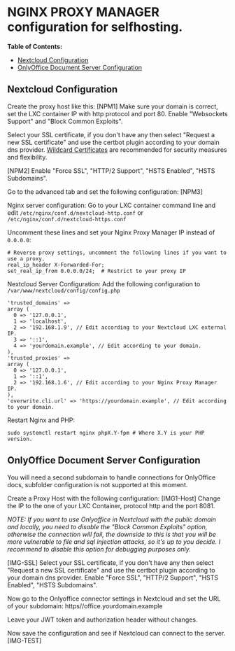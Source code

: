 # NGINX PROXY MANAGER configuration for selfhosting.
**Table of Contents:**
 + [Nextcloud Configuration](#nextcloud-configuration)
 + [OnlyOffice Document Server Configuration](#onlyoffice-document-server-configuration)
## Nextcloud Configuration

Create the proxy host like this:
[NPM1]
Make sure your domain is correct, set the LXC container IP with http protocol and port 80.
Enable "Websockets Support" and "Block Common Exploits".

Select your SSL certificate, if you don't have any then select "Request a new SSL certificate" and use the certbot plugin according to your domain dns provider.
[Wildcard Certificates](https://www.ssl.com/article/what-is-a-wildcard-ssl-certificate/) are recommended for security measures and flexibility.

[NPM2]
Enable "Force SSL", "HTTP/2 Support", "HSTS Enabled", "HSTS Subdomains".

Go to the advanced tab and set the following configuration:
[NPM3]

Nginx server configuration:
Go to your LXC container command line and edit `/etc/nginx/conf.d/nextcloud-http.conf` or `/etc/nginx/conf.d/nextcloud-https.conf`

Uncomment these lines and set your Nginx Proxy Manager IP instead of `0.0.0.0`:

    # Reverse proxy settings, uncomment the following lines if you want to use a proxy.
    real_ip_header X-Forwarded-For;
    set_real_ip_from 0.0.0.0/24;  # Restrict to your proxy IP

Nextcloud Server Configuration:
Add the following configuration to `/var/www/nextcloud/config/config.php`

    'trusted_domains' =>
    array (
      0 => '127.0.0.1',
      1 => 'localhost',
      2 => '192.168.1.9', // Edit according to your Nextcloud LXC external IP.
      3 => '::1',
      4 => 'yourdomain.example', // Edit according to your domain.
    ),
    'trusted_proxies' =>
    array (
      0 => '127.0.0.1',
      1 => '::1',
      2 => '192.168.1.6', // Edit according to your Nginx Proxy Manager IP.
    ),
    'overwrite.cli.url' => 'https://yourdomain.example', // Edit according to your domain.

Restart Nginx and PHP:

    sudo systemctl restart nginx phpX.Y-fpm # Where X.Y is your PHP version.


## OnlyOffice Document Server Configuration

You will need a second subdomain to handle connections for OnlyOffice docs, subfolder configuration is not supported at this moment.

Create a Proxy Host with the following configuration:
[IMG1-Host]
Change the IP to the one of your LXC Container, protocol http and the port 8081.

*NOTE: If you want to use Onlyoffice in Nextcloud with the public domain and locally, you need to disable the "Block Common Exploits" option, otherwise the connection will fail, the downside to this is that you will be more vulnerable to file and sql injection attacks, so it's up to you decide. I recommend to disable this option for debugging purposes only.*

[IMG-SSL]
Select your SSL certificate, if you don't have any then select "Request a new SSL certificate" and use the certbot plugin according to your domain dns provider.
Enable "Force SSL", "HTTP/2 Support", "HSTS Enabled", "HSTS Subdomains".

Now go to the Onlyoffice connector settings in Nextcloud and set the URL of your subdomain:
https//office.yourdomain.example

Leave your JWT token and authorization header without changes.

Now save the configuration and see if Nextcloud can connect to the server.
[IMG-TEST]
